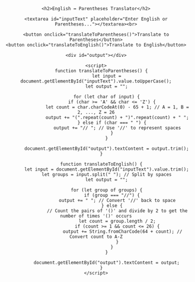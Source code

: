 <!DOCTYPE html>
<html lang="en">
<head>
    <meta charset="UTF-8">
    <meta name="viewport" content="width=device-width, initial-scale=1.0">
    <title>English ↔ Parentheses Translator</title>
    <style>
        body { font-family: Arial, sans-serif; text-align: center; margin: 50px; }
        textarea { width: 80%; height: 100px; margin: 10px 0; }
        button { padding: 10px 20px; font-size: 16px; cursor: pointer; margin: 5px; }
        #output { font-size: 18px; margin-top: 20px; white-space: pre-wrap; word-wrap: break-word; }
    </style>
</head>
<body>

    <h2>English ↔ Parentheses Translator</h2>
    
    <textarea id="inputText" placeholder="Enter English or Parentheses..."></textarea><br>
    
    <button onclick="translateToParentheses()">Translate to Parentheses</button>
    <button onclick="translateToEnglish()">Translate to English</button>

    <div id="output"></div>

    <script>
        function translateToParentheses() {
            let input = document.getElementById("inputText").value.toUpperCase();
            let output = "";

            for (let char of input) {
                if (char >= 'A' && char <= 'Z') {
                    let count = char.charCodeAt(0) - 65 + 1; // A = 1, B = 2, ..., Z = 26
                    output += "(".repeat(count) + ")".repeat(count) + " ";
                } else if (char === " ") {
                    output += "// "; // Use '//' to represent spaces
                }
            }

            document.getElementById("output").textContent = output.trim();
        }

        function translateToEnglish() {
            let input = document.getElementById("inputText").value.trim();
            let groups = input.split(" "); // Split by spaces
            let output = "";

            for (let group of groups) {
                if (group === "//") {
                    output += " "; // Convert '//' back to space
                } else {
                    // Count the pairs of '()' and divide by 2 to get the number of times '()' occurs
                    let count = group.length / 2;
                    if (count >= 1 && count <= 26) {
                        output += String.fromCharCode(64 + count); // Convert count to A-Z
                    }
                }
            }

            document.getElementById("output").textContent = output;
        }
    </script>

</body>
</html>

